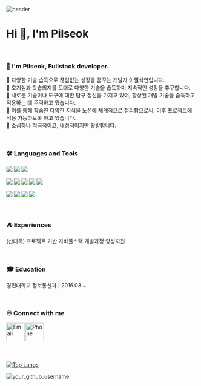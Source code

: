 ![header](https://capsule-render.vercel.app/api?type=waving&color=0:6a11cb,100:2575fc&height=180&section=header&text=Welcome!😊&desc=Explore%20My%20GitHub&fontSize=50&animation=fadeIn&fontColor=ffffff&descAlignY=60&textAlignY=40)




<h1>Hi 👋, I'm Pilseok</h1>
<br>

### 🙋 I'm Pilseok, Fullstack developer. 
🔅 다양한 기술 습득으로 끊임없는 성장을 꿈꾸는 개발자 이필석연입니다. <br>
🔅 호기심과 학습의지를 토대로 다양한 기술을 습득하며 지속적인 성장을 추구합니다.  <br>
🔅 새로운 기술이나 도구에 대한 탐구 정신을 가지고 있어, 향상된 개발 기술을 습득하고 적용하는 데 주력하고 있습니다. <br>
🔅 이를 통해 학습한 다양한 지식을 노션에 체계적으로 정리함으로써, 이후 프로젝트에 적용 가능하도록 하고 있습니다. <br>
🔅 소심하나 적극적이고, 내성적이지만 활발합니다. 

<br>

### 🛠 Languages and Tools
<p>
  <img src="https://img.shields.io/badge/Spring-6DB33F?style=flat-square&logo=spring&logoColor=fff"/>
  <img src="https://img.shields.io/badge/JAVA-8F0000?style=flat-square&logo=Java&logoColor=4479A1"/>
  <img src="https://img.shields.io/badge/Oracle-F80000?style=flat-square&logo=Oracle&logoColor=4479A1"/> 
</p>
<p>
  <img src="https://img.shields.io/badge/HTML5-E34F26?style=flat-square&logo=html5&logoColor=fff"/>
  <img src="https://img.shields.io/badge/CSS3-1572B6?style=flat-square&logo=css3&logoColor=fff"/> 
  <img src="https://img.shields.io/badge/JavaScript-F7DF1E?style=flat-square&logo=JavaScript&logoColor=fff"/> 
  <img src="https://img.shields.io/badge/jQuery-0769AD?style=flat-square&logo=jQuery&logoColor=fff"/> 
  <img src="https://img.shields.io/badge/React-61DAFB?style=flat-square&logo=React&logoColor=fff"/>
</p>
<p>
  <img src="https://img.shields.io/badge/GitHub-gray?style=flat-square&logo=GitHub&logoColor=black"/> 
  <img src="https://img.shields.io/badge/Git-blue?style=flat-square&logo=Git&logoColor=F05032"/> 
  <img src="https://img.shields.io/badge/Visual Studio Code-007ACC?style=flat-square&logo=visualstudiocode&logoColor=#007ACC"/> 
  <img src="https://img.shields.io/badge/Eclipse IDE-2C2255?style=flat-square&logo=eclipseide&logoColor=#fff"/> 
</p>

<br>

### ⛺ Experiences
<p>(산대특) 프로젝트 기반 자바풀스택 개발과정 양성지원</p>

<br>

### 🎓 Education
<p>경민대학교 정보통신과  |  2016.03 ~ </p>


    
<br>

### ♾️ Connect with me

[<img align="left" alt="Email" width="48px" src="https://img.icons8.com/color/48/000000/gmail.png" />](mailto:your_email@example.com)
[<img align="left" alt="Phone" width="48px" src="https://img.icons8.com/color/48/000000/phone.png" />](tel:+821012345678)


<br><br><br><br><br><br>
[![Top Langs](https://github-readme-stats.vercel.app/api/top-langs/?username=pilseok97&layout=donut)](https://github.com/your_github_username/github-readme-stats)

<img align="center" src="https://github-readme-stats.vercel.app/api?username=pilseok97&show_icons=true&locale=en" alt="your_github_username" />

